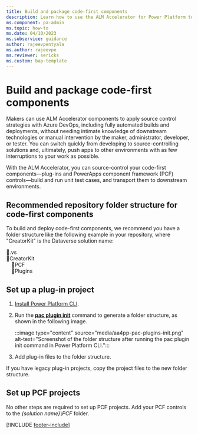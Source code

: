 ```yaml
---
title: Build and package code-first components
description: Learn how to use the ALM Accelerator for Power Platform to source control your code-first components, build and run unit test cases, and transport them to downstream environments.
ms.component: pa-admin
ms.topic: how-to
ms.date: 04/10/2023
ms.subservice: guidance
author: rajeevpentyala
ms.author: rajeevpe
ms.reviewer: sericks
ms.custom: bap-template
---
```


# Build and package code-first components

Makers can use ALM Accelerator components to apply source control strategies with Azure DevOps, including fully automated builds and deployments, without needing intimate knowledge of downstream technologies or manual intervention by the maker, administrator, developer, or tester. You can switch quickly from developing to source-controlling solutions and, ultimately, push apps to other environments with as few interruptions to your work as possible.

With the ALM Accelerator, you can source-control your code-first components&mdash;plug-ins and PowerApps component framework (PCF) controls&mdash;build and run unit test cases, and transport them to downstream environments.

## Recommended repository folder structure for code-first components

To build and deploy code-first components, we recommend you have a folder structure like the following example in your repository, where "CreatorKit" is the Dataverse solution name:

📁.vs  
📂CreatorKit  
&emsp;📁PCF  
&emsp;📁Plugins

## Set up a plug-in project

1. [Install Power Platform CLI](/power-platform/developer/cli/introduction).

1. Run the [**pac plugin init**](/power-platform/developer/cli/reference/plugin) command to generate a folder structure, as shown in the following image.

   :::image type="content" source="media/aa4pp-pac-plugins-init.png" alt-text="Screenshot of the folder structure after running the pac plugin init command in Power Platform CLI.":::

1. Add plug-in files to the folder structure.

If you have legacy plug-in projects, copy the project files to the new folder structure.

## Set up PCF projects

No other steps are required to set up PCF projects. Add your PCF controls to the *{solution name}\PCF* folder.

[!INCLUDE [footer-include](../../includes/footer-banner.md)]
